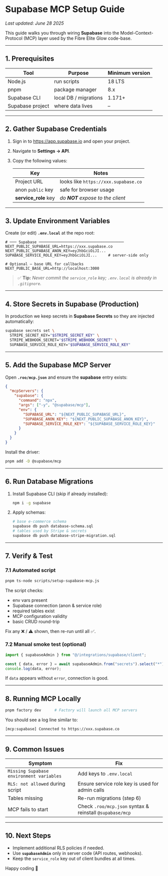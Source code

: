 # Supabase MCP Setup Guide
_Last updated: June&nbsp;28&nbsp;2025_

This guide walks you through wiring **Supabase** into the Model-Context-Protocol (MCP) layer used by the Fibre Elite Glow code-base.

---

## 1. Prerequisites

| Tool | Purpose | Minimum version |
|------|---------|-----------------|
| Node.js | run scripts | 18 LTS |
| pnpm | package manager | 8.x |
| Supabase CLI | local DB / migrations | 1.171+ |
| Supabase project | where data lives | – |

---

## 2. Gather Supabase Credentials

1. Sign in to <https://app.supabase.io> and open your project.  
2. Navigate to **Settings → API**.  
3. Copy the following values:

   | Key | Notes |
   |-----|-------|
   | Project URL | looks like `https://xxx.supabase.co` |
   | anon `public` key | safe for browser usage |
   | **service_role** key | _do **NOT** expose to the client_ |

---

## 3. Update Environment Variables

Create (or edit) **`.env.local`** at the repo root:

```
# ─── Supabase ──────────────────────────────────────
NEXT_PUBLIC_SUPABASE_URL=https://xxx.supabase.co
NEXT_PUBLIC_SUPABASE_ANON_KEY=eyJhbGciOiJI...
SUPABASE_SERVICE_ROLE_KEY=eyJhbGciOiJI...     # server-side only

# Optional – base URL for callbacks
NEXT_PUBLIC_BASE_URL=http://localhost:3000
```

> ✅ **Tip:** _Never commit the `service_role` key; `.env.local` is already in `.gitignore`._

---

## 4. Store Secrets in Supabase (Production)

In production we keep secrets in **Supabase Secrets** so they are injected automatically:

```bash
supabase secrets set \
  STRIPE_SECRET_KEY="$STRIPE_SECRET_KEY" \
  STRIPE_WEBHOOK_SECRET="$STRIPE_WEBHOOK_SECRET" \
  SUPABASE_SERVICE_ROLE_KEY="$SUPABASE_SERVICE_ROLE_KEY"
```

---

## 5. Add the Supabase MCP Server

Open **`.roo/mcp.json`** and ensure the **supabase** entry exists:

```json
{
  "mcpServers": {
    "supabase": {
      "command": "npx",
      "args": ["-y", "@supabase/mcp"],
      "env": {
        "SUPABASE_URL": "${NEXT_PUBLIC_SUPABASE_URL}",
        "SUPABASE_ANON_KEY": "${NEXT_PUBLIC_SUPABASE_ANON_KEY}",
        "SUPABASE_SERVICE_ROLE_KEY": "${SUPABASE_SERVICE_ROLE_KEY}"
      }
    }
  }
}
```

Install the driver:

```bash
pnpm add -D @supabase/mcp
```

---

## 6. Run Database Migrations

1. Install Supabase CLI (skip if already installed):

   ```bash
   npm i -g supabase
   ```

2. Apply schemas:

   ```bash
   # base e-commerce schema
   supabase db push database-schema.sql
   # tables used by Stripe & secrets
   supabase db push database-stripe-migration.sql
   ```

---

## 7. Verify & Test

### 7.1 Automated script

```bash
pnpm ts-node scripts/setup-supabase-mcp.js
```

The script checks:
* env vars present
* Supabase connection (anon & service role)
* required tables exist
* MCP configuration validity
* basic CRUD round-trip

Fix any ❌ / ⚠️ shown, then re-run until all ✅.

### 7.2 Manual smoke test (optional)

```ts
import { supabaseAdmin } from "@/integrations/supabase/client";

const { data, error } = await supabaseAdmin.from("secrets").select("*").limit(1);
console.log(data, error);
```

If `data` appears without `error`, connection is good.

---

## 8. Running MCP Locally

```bash
pnpm factory dev      # Factory will launch all MCP servers
```

You should see a log line similar to:

```
[mcp:supabase] Connected to https://xxx.supabase.co
```

---

## 9. Common Issues

| Symptom | Fix |
|---------|-----|
| `Missing Supabase environment variables` | Add keys to `.env.local` |
| `RLS: not allowed` during script | Ensure service role key is used for admin calls |
| Tables missing | Re-run migrations (step 6) |
| MCP fails to start | Check `.roo/mcp.json` syntax & reinstall `@supabase/mcp` |

---

## 10. Next Steps

* Implement additional RLS policies if needed.  
* Use **`supabaseAdmin`** only in server code (API routes, webhooks).  
* Keep the `service_role` key out of client bundles at all times.

Happy coding 🎉
